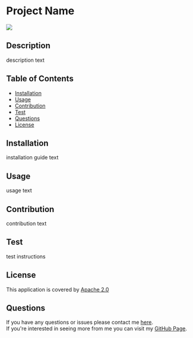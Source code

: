 
  # Project Name
  ![](https://img.shields.io/badge/License-Apache%202.0-blue)

  ## Description
  description text

  ## Table of Contents
  * [Installation](#installation)
  * [Usage](#usage)
  * [Contribution](#contribution)
  * [Test](#test)
  * [Questions](#questions)
  * [License](#license)
  
  ## Installation
  installation guide text
  
  ## Usage
  usage text

  ## Contribution
  contribution text

  ## Test
  test instructions

  
  ## License 
  This application is covered by [Apache 2.0](https://choosealicense.com/licenses/apache-2.0/)
  

  ## Questions
  If you have any questions or issues please contact me [here](mailto:github). </br>
  If you're interested in seeing more from me you can visit my [GitHub Page](http://github.com/octocat).
